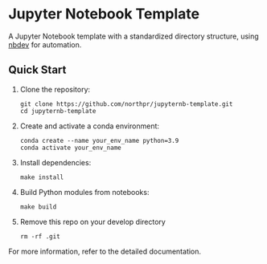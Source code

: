 # Jupyter Notebook Template

A Jupyter Notebook template with a standardized directory structure, using [nbdev](https://github.com/fastai/nbdev) for automation.

## Quick Start

1. Clone the repository:

   ```
   git clone https://github.com/northpr/jupyternb-template.git
   cd jupyternb-template
   ```

2. Create and activate a conda environment:

   ```
   conda create --name your_env_name python=3.9
   conda activate your_env_name
   ```

3. Install dependencies:

   ```
   make install
   ```

4. Build Python modules from notebooks:

   ```
   make build
   ```

5. Remove this repo on your develop directory
   ```
   rm -rf .git
   ```

For more information, refer to the detailed documentation.